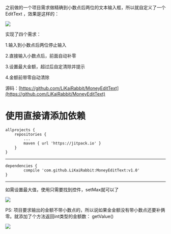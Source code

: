 之前做的一个项目需求做精确到小数点后两位的文本输入框，所以就自定义了一个EditText
，效果是这样的：

![](https://github.com/LiKaiRabbit/MoneyEditText/blob/master/moneyedittext.gif)

实现了四个需求：

1.输入到小数点后两位停止输入

2.直接输入小数点后，前面自动补零

3.设置最大金额，超过后自定清除并提示

4.金额前带零自动清除

源码：[https://github.com/LiKaiRabbit/MoneyEditText](https://github.com/LiKaiRabbit/MoneyEditText)

使用直接请添加依赖
====================

	allprojects {
		repositories {
			...
			maven { url 'https://jitpack.io' }
		}
	}
------------------------------------------------------
	dependencies {
	        compile 'com.github.LiKaiRabbit:MoneyEditText:v1.0'
	}
------------------------------------------------
如需设置最大值，使用只需要找到控件，setMax就可以了

![](http://upload-images.jianshu.io/upload_images/4891612-a33407e9ad61077d.png?imageMogr2/auto-orient/strip%7CimageView2/2/w/1240)


PS:
项目要求输出的金额不带小数点的，所以说如果金金额没有带小数点还要补俩零。就添加了个方法返回int类型的金额数：
getValue()

![](https://github.com/LiKaiRabbit/MoneyEditText/blob/master/edte.gif)

